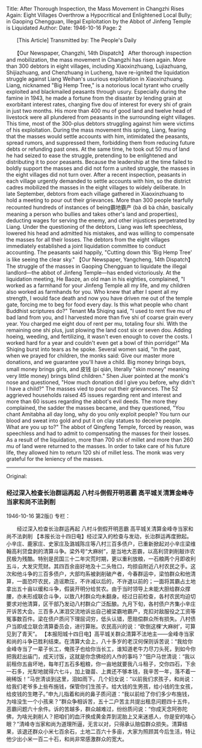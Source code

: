 Title: After Thorough Inspection, the Mass Movement in Changzhi Rises Again: Eight Villages Overthrow a Hypocritical and Enlightened Local Bully; in Gaoping Chengguan, Illegal Exploitation by the Abbot of Jinfeng Temple is Liquidated
Author:
Date: 1946-10-16
Page: 2

　　[This Article] Transmitted by: The People's Daily

　　【Our Newspaper, Changzhi, 14th Dispatch】 After thorough inspection and mobilization, the mass movement in Changzhi has risen again. More than 300 debtors in eight villages, including Xiaoxinzhuang, Lujiazhuang, Shijiazhuang, and Chenzhuang in Lucheng, have re-ignited the liquidation struggle against Liang Weihan's usurious exploitation in Xiaoxinzhuang. Liang, nicknamed "Big Hemp Tree," is a notorious local tyrant who cruelly exploited and blackmailed peasants through usury. Especially during the famine in 1943, he made a fortune from the disaster by lending grain at exorbitant interest rates, charging five dou of interest for every shi of grain in just two months. His more than 400 mu of good land and twelve head of livestock were all plundered from peasants in the surrounding eight villages. This time, most of the 300-plus debtors struggling against him were victims of his exploitation. During the mass movement this spring, Liang, fearing that the masses would settle accounts with him, intimidated the peasants, spread rumors, and suppressed them, forbidding them from reducing future debts or refunding past ones. At the same time, he took out 50 mu of land he had seized to ease the struggle, pretending to be enlightened and distributing it to poor peasants. Because the leadership at the time failed to boldly support the masses and did not form a united struggle, the masses in the eight villages did not turn over. After a recent inspection, peasants in each village urgently demanded to settle accounts with him, so the district cadres mobilized the masses in the eight villages to widely deliberate. In late September, debtors from each village gathered in Xiaoxinzhuang to hold a meeting to pour out their grievances. More than 300 people tearfully recounted hundreds of instances of being霸地霸产 (bà dì bà chǎn, basically meaning a person who bullies and takes other's land and properties), deducting wages for serving the enemy, and other injustices perpetrated by Liang. Under the questioning of the debtors, Liang was left speechless, lowered his head and admitted his mistakes, and was willing to compensate the masses for all their losses. The debtors from the eight villages immediately established a joint liquidation committee to conduct accounting. The peasants said happily, "Cutting down this 'Big Hemp Tree' is like seeing the clear sky."
    【Our Newspaper, Yangcheng, 14th Dispatch】The struggle of the masses in Gaoping Chengguan to liquidate the illegal landlord—the abbot of Jinfeng Temple—has ended victoriously. At the liquidation meeting, He Baoze, an old man in his eighties, complained, "I worked as a farmhand for your Jinfeng Temple all my life, and my children also worked as farmhands for you. Who knew that after I spent all my strength, I would face death and now you have driven me out of the temple gate, forcing me to beg for food every day. Is this what people who chant Buddhist scriptures do?" Tenant Ma Shiqing said, "I used to rent five mu of bad land from you, and I harvested more than five shi of coarse grain every year. You charged me eight dou of rent per mu, totaling four shi. With the remaining one shi plus, just plowing the land cost six or seven dou. Adding hoeing, weeding, and fertilizing, it wasn't even enough to cover the costs. I worked hard for a year and couldn't even get a bowl of thin porridge!" Ma Shiqing burst into tears as he spoke. Several women said, "In the past, when we prayed for children, the monks said: Give our master more donations, and we guarantee you'll have a child. Big money brings boys, small money brings girls, and 皮钱 (pí qián, literally "skin money" meaning very little money) brings blind children." Shen Jiuer pointed at the monk's nose and questioned, "How much donation did I give you before, why didn't I have a child?" The masses vied to pour out their grievances. The 52 aggrieved households raised 45 issues regarding rent and interest and more than 60 issues regarding the abbot's evil deeds. The more they complained, the sadder the masses became, and they questioned, "You chant Amitabha all day long, why do you only exploit people? You turn our blood and sweat into gold and put it on clay statues to deceive people. What are you up to?" The abbot of Qingfeng Temple, forced by reason, was speechless and had to admit to compensating the masses for their losses. As a result of the liquidation, more than 700 shi of millet and more than 260 mu of land were returned to the masses. In order to take care of his future life, they allowed him to return 120 shi of millet less. The monk was very grateful for the leniency of the masses.



<hr /> 

Original: 


### 经过深入检查长治群运再起  八村斗倒假开明恶霸  高平城关清算金峰寺当家和尚不法剥削

1946-10-16
第2版()
专栏：

　　经过深入检查长治群运再起
    八村斗倒假开明恶霸
    高平城关清算金峰寺当家和尚不法剥削
    【本报长治十四日电】经过深入的检查与发动，长治群运再度掀起。小辛庄、鹿家庄、史家庄及潞城陈庄等八村三百多债户，已重新掀起对小辛庄梁维翰高利贷盘剥的清算斗争。梁外号“大麻树”，是当地大恶霸，以高利贷剥削敲诈农民极为残酷。特别是民国三十二年灾荒时期，更以重利放粮，一石粮两个月即收利五斗，大发灾荒财。其四百余亩好地及十二头牲口，均掠自附近八村农民之手。这次和他斗争的三百多债户，大部均系被剥削破产者，今春群运中，梁怕群众和他清算，一面恐吓农民，造谣欺压，不许减以后的，不许退以前的；一面将其霸占土地拿出五十亩以缓和斗争，假装开明分给贫农。由于当时领导上未能大胆给群众撑腰，亦未形成联合斗争，以致八村群众均未翻身。经过日前检查，各村农民均迫切要求对他清算，区干部乃发动八村群众广泛酝酿。九月下旬，各村债户齐集小辛庄开诉苦大会。三百多人涕泪交流地诉出自己被梁霸地霸产，克扣对敌服役之工资等冤事数百件。梁在债户质问下理屈词穷，低头认错，愿赔偿群众所有损失。八村债户当即成立联合清算委员会，进行算账。农民高兴的说：“砍倒这棵‘大麻树’，可算见到了青天”。
    【本报阳城十四日电】高平城关群众清算不法地主——金峰寺当家和尚的斗争已胜利结束。在清算大会上，八十多岁的老汉何保则诉苦说：“我给你金峰寺当了一辈子长工，俺孩子也给你当长工，谁知道老牛力尽刀头死，到如今你把我赶出庙门，成天讨饭，这就是你念佛经的人作的事吗？”佃户马世清说：“我以前租你五亩坏地，每年打五石多粗粮，你一亩地就要我八斗租子，交你四石，下余一石多，光犁地就得六七斗，加上锄苗、上粪还不够本钱，我辛苦一年，落不着一碗稀饭！”马世清谈到这里，泪如雨下。几个妇女说：“以前我们求孩子，和尚说：给我们老爷多上些布施钱，保管你们生孩子。给大钱的生男孩，给小钱的生女孩，给皮钱的生瞎子。”申九儿指着和尚的鼻子质问道：“我以前给了你们多少布施钱，为啥没生一个小孩来？”群众争相诉苦，五十二户苦主共提出租息问题四十五件，恶霸问题六十余件。诉的苦越多，群众越难过，纷纷质问说：“你成天念阿弥陀佛，为啥光剥削人？把咱们的血汗换成黄金弄到泥胎上又来迷惑人，你是安的啥心眼？”清峰寺当家和尚为道理所逼，无言以对，只得承认赔偿群众损失。清算结果，该退还群众小米七百余石，土地二百六十多亩，大家为照顾其今后生活，特让他少出小米一百二十石，和尚非常感激群众的宽大。
